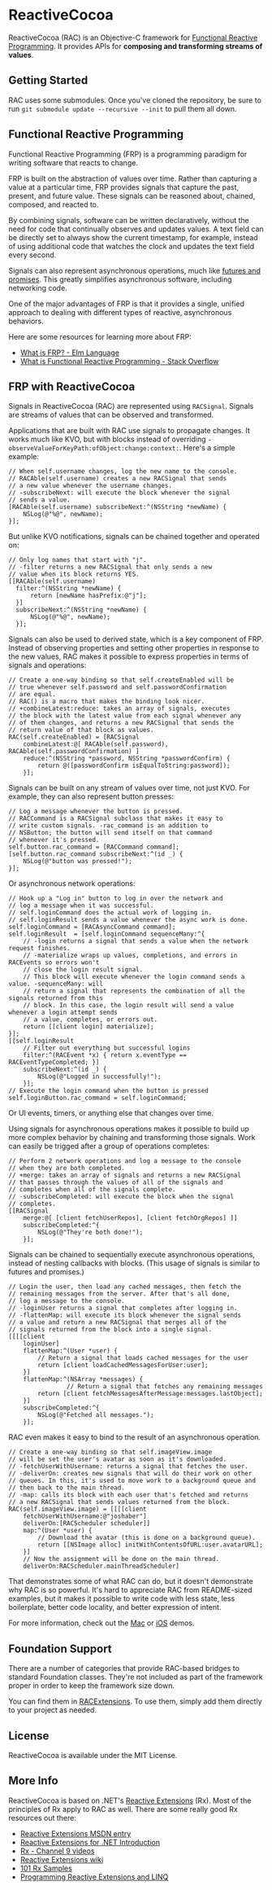 # ReactiveCocoa
ReactiveCocoa (RAC) is an Objective-C framework for [Functional Reactive Programming][]. It provides APIs for **composing and transforming streams of values**.

[Functional Reactive Programming]: http://en.wikipedia.org/wiki/Functional_reactive_programming

## Getting Started
RAC uses some submodules. Once you've cloned the repository, be sure to run `git submodule update --recursive --init` to pull them all down.

## Functional Reactive Programming
Functional Reactive Programming (FRP) is a programming paradigm for writing software that reacts to change.

FRP is built on the abstraction of values over time. Rather than capturing a value at a particular time, FRP provides signals that capture the past, present, and future value. These signals can be reasoned about, chained, composed, and reacted to.

By combining signals, software can be written declaratively, without the need for code that continually observes and updates values. A text field can be directly set to always show the current timestamp, for example, instead of using additional code that watches the clock and updates the text field every second.

Signals can also represent asynchronous operations, much like [futures and promises][]. This greatly simplifies asynchronous software, including networking code.

[futures and promises]: http://en.wikipedia.org/wiki/Futures_and_promises

One of the major advantages of FRP is that it provides a single, unified approach to dealing with different types of reactive, asynchronous behaviors.

Here are some resources for learning more about FRP:

* [What is FRP? - Elm Language](http://elm-lang.org/learn/What-is-FRP.elm)
* [What is Functional Reactive Programming - Stack Overflow](http://stackoverflow.com/questions/1028250/what-is-functional-reactive-programming/1030631#1030631)

## FRP with ReactiveCocoa
Signals in ReactiveCocoa (RAC) are represented using `RACSignal`. Signals are streams of values that can be observed and transformed.

Applications that are built with RAC use signals to propagate changes. It works much like KVO, but with blocks instead of overriding `-observeValueForKeyPath:ofObject:change:context:`. Here's a simple example:
```objc
// When self.username changes, log the new name to the console.
// RACAble(self.username) creates a new RACSignal that sends
// a new value whenever the username changes.
// -subscribeNext: will execute the block whenever the signal
// sends a value.
[RACAble(self.username) subscribeNext:^(NSString *newName) {
    NSLog(@"%@", newName);
}];
```

But unlike KVO notifications, signals can be chained together and operated on:
```objc
// Only log names that start with "j".
// -filter returns a new RACSignal that only sends a new
// value when its block returns YES.
[[RACAble(self.username)
  filter:^(NSString *newName) {
      return [newName hasPrefix:@"j"];
  }]
  subscribeNext:^(NSString *newName) {
      NSLog(@"%@", newName);
  }];
```

Signals can also be used to derived state, which is a key component of FRP. Instead of observing properties and setting other properties in response to the new values, RAC makes it possible to express properties in terms of signals and operations:
```objc
// Create a one-way binding so that self.createEnabled will be
// true whenever self.password and self.passwordConfirmation
// are equal.
// RAC() is a macro that makes the binding look nicer.
// +combineLatest:reduce: takes an array of signals, executes
// the block with the latest value from each signal whenever any
// of them changes, and returns a new RACSignal that sends the
// return value of that block as values.
RAC(self.createEnabled) = [RACSignal 
    combineLatest:@[ RACAble(self.password), RACAble(self.passwordConfirmation) ] 
    reduce:^(NSString *password, NSString *passwordConfirm) {
        return @([passwordConfirm isEqualToString:password]);
    }];
```

Signals can be built on any stream of values over time, not just KVO. For example, they can also represent button presses:
```objc
// Log a message whenever the button is pressed.
// RACCommand is a RACSignal subclass that makes it easy to
// write custom signals. -rac_command is an addition to
// NSButton; the button will send itself on that command 
// whenever it's pressed.
self.button.rac_command = [RACCommand command];
[self.button.rac_command subscribeNext:^(id _) {
    NSLog(@"button was pressed!");
}];
```

Or asynchronous network operations:
```objc
// Hook up a "Log in" button to log in over the network and
// log a message when it was successful.
// self.loginCommand does the actual work of logging in.
// self.loginResult sends a value whenever the async work is done.
self.loginCommand = [RACAsyncCommand command];
self.loginResult  = [self.loginCommand sequenceMany:^{
    // -login returns a signal that sends a value when the network request finishes.
    // -materialize wraps up values, completions, and errors in RACEvents so errors won't
    // close the login result signal.
    // This block will execute whenever the login command sends a value. -sequenceMany: will
    // return a signal that represents the combination of all the signals returned from this
    // block. In this case, the login result will send a value whenever a login attempt sends
    // a value, completes, or errors out.
    return [[client login] materialize];
}];
[[self.loginResult 
    // Filter out everything but successful logins
    filter:^(RACEvent *x) { return x.eventType == RACEventTypeCompleted; }]
    subscribeNext:^(id _) {
        NSLog(@"Logged in successfully!");
    }];
// Execute the login command when the button is pressed
self.loginButton.rac_command = self.loginCommand;
```

Or UI events, timers, or anything else that changes over time.

Using signals for asynchronous operations makes it possible to build up more complex behavior by chaining and transforming those signals. Work can easily be trigged after a group of operations completes:
```objc
// Perform 2 network operations and log a message to the console
// when they are both completed.
// +merge: takes an array of signals and returns a new RACSignal
// that passes through the values of all of the signals and
// completes when all of the signals complete.
// -subscribeCompleted: will execute the block when the signal
// completes.
[[RACSignal 
    merge:@[ [client fetchUserRepos], [client fetchOrgRepos] ]] 
    subscribeCompleted:^{
        NSLog(@"They're both done!");
    }];
```

Signals can be chained to sequentially execute asynchronous operations, instead of nesting callbacks with blocks. (This usage of signals is similar to futures and promises.)
```objc
// Login the user, then load any cached messages, then fetch the
// remaining messages from the server. After that's all done,
// log a message to the console.
// -loginUser returns a signal that completes after logging in.
// -flattenMap: will execute its block whenever the signal sends
// a value and return a new RACSignal that merges all of the 
// signals returned from the block into a single signal.
[[[[client 
    loginUser] 
    flattenMap:^(User *user) {
        // Return a signal that loads cached messages for the user
        return [client loadCachedMessagesForUser:user];
    }]
    flattenMap:^(NSArray *messages) {
				// Return a signal that fetches any remaining messages
        return [client fetchMessagesAfterMessage:messages.lastObject];
    }]
    subscribeCompleted:^{
        NSLog(@"Fetched all messages.");
    }];
```

RAC even makes it easy to bind to the result of an asynchronous operation.
```objc
// Create a one-way binding so that self.imageView.image
// will be set the user's avatar as soon as it's downloaded.
// -fetchUserWithUsername: returns a signal that fetches the user.
// -deliverOn: creates new signals that will do their work on other
// queues. In this, it's used to move work to a background queue and
// then back to the main thread.
// -map: calls its block with each user that's fetched and returns
// a new RACSignal that sends values returned from the block.
RAC(self.imageView.image) = [[[[client 
    fetchUserWithUsername:@"joshaber"]
    deliverOn:[RACScheduler scheduler]]
    map:^(User *user) {
        // Download the avatar (this is done on a background queue).
        return [[NSImage alloc] initWithContentsOfURL:user.avatarURL];
    }]
    // Now the assignment will be done on the main thread.
    deliverOn:RACScheduler.mainThreadScheduler]
```

That demonstrates some of what RAC can do, but it doesn't demonstrate why RAC is so powerful. It's hard to appreciate RAC from README-sized examples, but it makes it possible to write code with less state, less boilerplate, better code locality, and better expression of intent.

For more information, check out the [Mac][GHAPIDemo] or [iOS][RACiOSDemo] demos.

[GHAPIDemo]:  https://github.com/ReactiveCocoa/GHAPIDemo
[RACiOSDemo]: https://github.com/ReactiveCocoa/RACiOSDemo

## Foundation Support
There are a number of categories that provide RAC-based bridges to standard Foundation classes. They're not included as part of the framework proper in order to keep the framework size down.

You can find them in [RACExtensions][]. To use them, simply add them directly to your project as needed.

[RACExtensions]: https://github.com/ReactiveCocoa/ReactiveCocoa/tree/master/RACExtensions

## License
ReactiveCocoa is available under the MIT License.

## More Info
ReactiveCocoa is based on .NET's [Reactive Extensions](http://msdn.microsoft.com/en-us/data/gg577609) (Rx). Most of the principles of Rx apply to RAC as well. There are some really good Rx resources out there:

* [Reactive Extensions MSDN entry](http://msdn.microsoft.com/en-us/library/hh242985.aspx)
* [Reactive Extensions for .NET Introduction](http://leecampbell.blogspot.com/2010/08/reactive-extensions-for-net.html)
* [Rx - Channel 9 videos](http://channel9.msdn.com/tags/Rx/)
* [Reactive Extensions wiki](http://rxwiki.wikidot.com/)
* [101 Rx Samples](http://rxwiki.wikidot.com/101samples)
* [Programming Reactive Extensions and LINQ](http://www.amazon.com/Programming-Reactive-Extensions-Jesse-Liberty/dp/1430237473)

